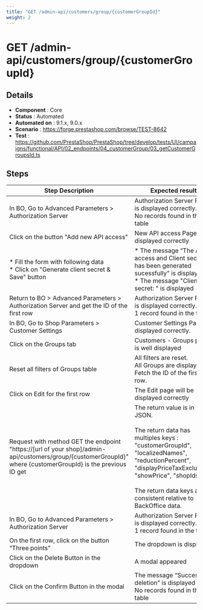 ```yaml
---
title: "GET /admin-api/customers/group/{customerGroupId}"
weight: 2
---
```


# GET /admin-api/customers/group/{customerGroupId}
## Details
* **Component** : Core
* **Status** : Automated
* **Automated on** : 9.1.x, 9.0.x
* **Scenario** : https://forge.prestashop.com/browse/TEST-8642
* **Test** : https://github.com/PrestaShop/PrestaShop/tree/develop/tests/UI/campaigns/functional/API/02_endpoints/04_customerGroup/03_getCustomerGroupsId.ts

## Steps
| Step Description | Expected result |
| ----- | ----- |
| In BO, Go to Advanced Parameters > Authorization Server | Authorization Server Page is displayed correctly.<br>No records found in the table |
| Click on the button "Add new API access" | New API access Page is displayed correctly |
| * Fill the form with following data<br> * Click on "Generate client secret & Save" button | * The message “The API access and Client secret has been generated sucessfully” is displayed<br> * The message "Client secret: " is displayed |
| Return to BO > Advanced Parameters > Authorization Server and get the ID of the first row | Authorization Server Page is displayed correctly.<br>1 record found in the table |
| In BO, Go to Shop Parameters > Customer Settings | Customer Settings Page is displayed correctly. |
| Click on the Groups tab | Customers - Groups page is well displayed |
| Reset all filters of Groups table | All filters are reset. <br>All Groups are displayed.<br>Fetch the ID of the first row. |
| Click on Edit for the first row | The Edit page will be displayed correctly |
| Request with method GET the endpoint "https://[url of your shop]/admin-api/customers/group/\{customerGroupId}" where \{customerGroupId} is the previous ID get | The return value is in JSON.<br><br>The return data has multiples keys : "customerGroupId", "localizedNames", "reductionPercent", "displayPriceTaxExcluded", "showPrice", "shopIds"<br><br>The return data keys are consistent relative to BackOffice data. |
| In BO, Go to Advanced Parameters > Authorization Server | Authorization Server Page is displayed correctly.<br>1 record found in the table |
| On the first row, click on the button “Three points” | The dropdown is displayed |
| Click on the Delete Button in the dropdown | A modal appeared |
| Click on the Confirm Button in the modal | The message “Successful deletion” is displayed<br>No records found in the table |
